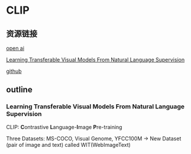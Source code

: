 # CLIP

## 资源链接

[open ai](https://openai.com/blog/clip/)

[Learning Transferable Visual Models From Natural Language Supervision](https://arxiv.org/pdf/2103.00020.pdf)

[github](https://github.com/openai/CLIP)

## outline
### Learning Transferable Visual Models From Natural Language Supervision 

CLIP: **C**ontrastive **L**anguage-**I**mage **P**re-training

Three Datasets: MS-COCO, Visual Genome, YFCC100M -> New Dataset (pair of image and text) called WIT(WebImageText)